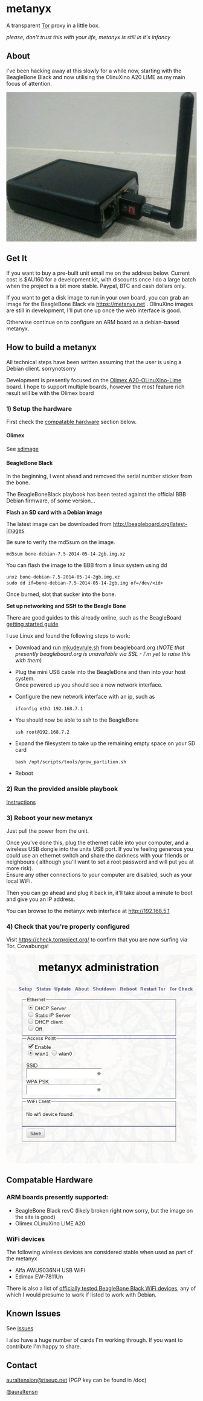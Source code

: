 metanyx
========

A transparent [Tor](https://www.torproject.org/) proxy in a little box.

*please, don't trust this with your life, metanyx is still in it's infancy*

About
-----

I've been hacking away at this slowly for a while now, starting with the BeagleBone
Black and now utilising the OlinuXino A20 LIME as my main focus of attention.

![Prototype](/doc/photo_prototype_1.jpg)

Get It
------

If you want to buy a pre-built unit email me on the address below.  Current cost is $AU160 for a development kit,
with discounts once I do a large batch when the project is a bit more stable.  Paypal, BTC and cash dollars only.

If you want to get a disk image to run in your own board, you can grab an image for the BeagleBone Black via 
https://metanyx.net . OlinuXino images are still in development, I'll put one up once the web interface is good.

Otherwise continue on to configure an ARM board as a debian-based metanyx.


How to build a metanyx
----------------------

All technical steps have been written assuming that the user is using a Debian client. sorrynotsorry

Development is presently focused on the [Olimex A20-OLinuXino-Lime](https://www.olimex.com/Products/OLinuXino/A10/A10-OLinuXino-LIME/open-source-hardware) board.
I hope to support multiple boards, however the most feature rich result will be with the Olimex board

### 1) Setup the hardware

First check the [compatable hardware](#compatable-hardware) section below.

#### Olimex

See [sdimage](sdimage/README.md)

#### BeagleBone Black

In the beginning, I went ahead and removed the serial number sticker from the bone.

The BeagleBoneBlack playbook has been tested against the official BBB Debian firmware, of some version...

 **Flash an SD card with a Debian image**

The latest image can be downloaded from http://beagleboard.org/latest-images

Be sure to verify the md5sum on the image.

    md5sum bone-debian-7.5-2014-05-14-2gb.img.xz

You can flash the image to the BBB from a linux system using dd

    unxz bone-debian-7.5-2014-05-14-2gb.img.xz 
    sudo dd if=bone-debian-7.5-2014-05-14-2gb.img of=/dev/<id>

Once burned, slot that sucker into the bone.

 **Set up networking and SSH to the Beagle Bone**

There are good guides to this already online, such as the BeagleBoard [getting started guide](http://beagleboard.org/Getting+Started)

I use Linux and found the following steps to work:

- Download and run [mkudevrule.sh](http://beagleboard.org/static/Drivers/Linux/FTDI/mkudevrule.sh) from beagleboard.org (*NOTE that presently beagleboard.org is unavailable via SSL - I'm yet to raise this with them*)

- Plug the mini USB cable into the BeagleBone and then into your host system.  
Once powered up you should see a new network interface.

- Configure the new network interface with an ip, such as

    `ifconfig eth1 192.168.7.1`

- You should now be able to ssh to the BeagleBone

    `ssh root@192.168.7.2`

- Expand the filesystem to take up the remaining empty space on your SD card

    `bash /opt/scripts/tools/grow_partition.sh`

- Reboot

### 2) Run the provided ansible playbook
[Instructions](https://github.com/metanyx/metanyx/tree/master/ansible)

### 3) Reboot your new metanyx
Just pull the power from the unit.

Once you've done this, plug the ethernet cable into your computer, and a wireless USB dongle into the units 
USB port.  If you're feeling generous you could use an ethernet switch and share the darkness with your friends 
or neighbours ( although you'll  want to set a root password and will put you at more risk).  
Ensure any other connections to your computer are disabled, such as your local WiFi.

Then you can go ahead and plug it back in, it'll take about a minute to boot and give you an IP address.

You can browse to the metanyx web interface at http://192.168.5.1

### 4) Check that you're properly configured
Visit https://check.torproject.org/ to confirm that you are now surfing via Tor. Cowabunga!

![screenshot](doc/screenshot-setup.png)

Compatable Hardware
-------------------

### ARM boards presently supported:
- BeagleBone Black revC (likely broken right now sorry, but the image on the site is good)
- Olimex OLinuXino LIME A20

### WiFi devices

The following wireless devices are considered stable when used as part of the metanyx
* Alfa AWUS036NH USB WiFi
* Edimax EW-7811Un

There is also a list of [officially tested BeagleBone Black WiFi devices](http://elinux.org/Beagleboard:BeagleBoneBlack#WIFI_Adapters), any of which I would presume to work if listed to work with Debian.

Known Issues
------------
See [issues](https://github.com/auraltension/metanyx/issues)

I also have a huge number of cards I'm working through.  If you want to contribute I'm happy to share.

Contact
-------
auraltension@riseup.net (PGP key can be found in /doc)

[@auraltensn](https://twitter.com/auraltensn)
